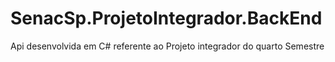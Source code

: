 # SenacSp.ProjetoIntegrador.BackEnd
Api desenvolvida em C# referente ao Projeto integrador do quarto Semestre
